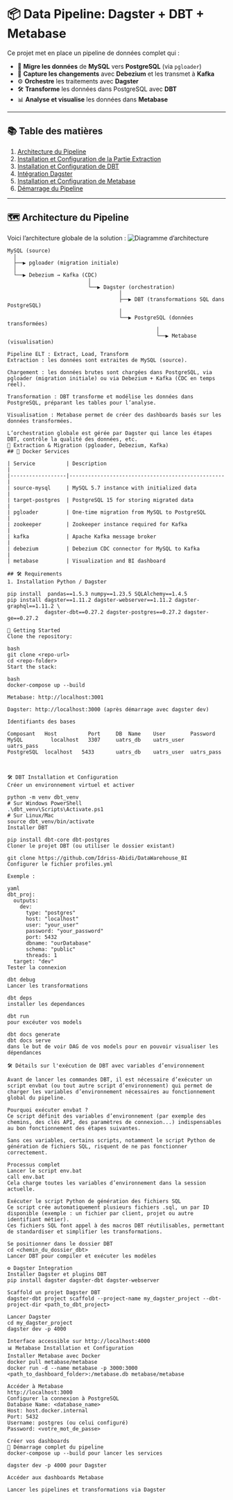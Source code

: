 # 📦 Data Pipeline: Dagster + DBT + Metabase

Ce projet met en place un pipeline de données complet qui :

- 🔄 **Migre les données** de **MySQL** vers **PostgreSQL** (via `pgloader`)  
- 🔁 **Capture les changements** avec **Debezium** et les transmet à **Kafka**  
- ⚙️ **Orchestre** les traitements avec **Dagster**  
- 🛠️ **Transforme** les données dans PostgreSQL avec **DBT**  
- 📊 **Analyse et visualise** les données dans **Metabase**

---

## 📚 Table des matières

1. [Architecture du Pipeline](#-architecture-overview)  
2. [Installation et Configuration de la Partie Extraction](#-extraction-migration)  
3. [Installation et Configuration de DBT](#-dbt-installation-et-configuration)  
4. [Intégration Dagster](#-dagster-integration)  
5. [Installation et Configuration de Metabase](#-metabase-installation-et-configuration)  
6. [Démarrage du Pipeline](#-demarrage-du-pipeline)  

---

## 🗺️ Architecture du Pipeline

Voici l’architecture globale de la solution :
![Diagramme d’architecture](pipeline_de_données.png)


```text
MySQL (source) 
  │
  ├──▶ pgloader (migration initiale)
  │
  └──▶ Debezium → Kafka (CDC)
                          │
                          └──▶ Dagster (orchestration)
                                    │
                                    ├──▶ DBT (transformations SQL dans PostgreSQL)
                                    │
                                    └──▶ PostgreSQL (données transformées)
                                                │
                                                └──▶ Metabase (visualisation)

Pipeline ELT : Extract, Load, Transform
Extraction : les données sont extraites de MySQL (source).

Chargement : les données brutes sont chargées dans PostgreSQL, via pgloader (migration initiale) ou via Debezium + Kafka (CDC en temps réel).

Transformation : DBT transforme et modélise les données dans PostgreSQL, préparant les tables pour l’analyse.

Visualisation : Metabase permet de créer des dashboards basés sur les données transformées.

L’orchestration globale est gérée par Dagster qui lance les étapes DBT, contrôle la qualité des données, etc.
🔧 Extraction & Migration (pgloader, Debezium, Kafka)
## 🐳 Docker Services

| Service          | Description                                      |
|------------------|--------------------------------------------------|
| source-mysql     | MySQL 5.7 instance with initialized data         |
| target-postgres  | PostgreSQL 15 for storing migrated data          |
| pgloader         | One-time migration from MySQL to PostgreSQL      |
| zookeeper        | Zookeeper instance required for Kafka            |
| kafka            | Apache Kafka message broker                      |
| debezium         | Debezium CDC connector for MySQL to Kafka        |
| metabase         | Visualization and BI dashboard    

## 🛠️ Requirements
1. Installation Python / Dagster

pip install  pandas==1.5.3 numpy==1.23.5 SQLAlchemy==1.4.5
pip install dagster==1.11.2 dagster-webserver==1.11.2 dagster-graphql==1.11.2 \
            dagster-dbt==0.27.2 dagster-postgres==0.27.2 dagster-ge==0.27.2

🚀 Getting Started
Clone the repository:

bash
git clone <repo-url>
cd <repo-folder>
Start the stack:

bash
docker-compose up --build

Metabase: http://localhost:3001

Dagster: http://localhost:3000 (après démarrage avec dagster dev)

Identifiants des bases

Composant  	Host	      Port	   DB  Name	   User	       Password
MySQL	      localhost	  3307	   uatrs_db	   uatrs_user	 uatrs_pass
PostgreSQL	localhost 	5433	   uatrs_db	   uatrs_user  uatrs_pass



🛠️ DBT Installation et Configuration
Créer un environnement virtuel et activer

python -m venv dbt_venv
# Sur Windows PowerShell
.\dbt_venv\Scripts\Activate.ps1
# Sur Linux/Mac
source dbt_venv/bin/activate
Installer DBT

pip install dbt-core dbt-postgres
Cloner le projet DBT (ou utiliser le dossier existant)

git clone https://github.com/Idriss-Abidi/DataWarehouse_BI
Configurer le fichier profiles.yml

Exemple :

yaml
dbt_proj:
  outputs:
    dev:
      type: "postgres"
      host: "localhost"
      user: "your_user"
      password: "your_password"
      port: 5432
      dbname: "ourDatabase"
      schema: "public"
      threads: 1
  target: "dev"
Tester la connexion

dbt debug
Lancer les transformations

dbt deps
installer les dependances

dbt run
pour excéuter vos models

dbt docs generate
dbt docs serve
dans le but de voir DAG de vos models pour en pouvoir visualiser les dépendances
 
🛠️ Détails sur l'exécution de DBT avec variables d’environnement

Avant de lancer les commandes DBT, il est nécessaire d’exécuter un script envbat (ou tout autre script d’environnement) qui permet de charger les variables d’environnement nécessaires au fonctionnement global du pipeline.

Pourquoi exécuter envbat ?
Ce script définit des variables d’environnement (par exemple des chemins, des clés API, des paramètres de connexion...) indispensables au bon fonctionnement des étapes suivantes.

Sans ces variables, certains scripts, notamment le script Python de génération de fichiers SQL, risquent de ne pas fonctionner correctement.

Processus complet
Lancer le script env.bat
call env.bat
Cela charge toutes les variables d’environnement dans la session actuelle.

Exécuter le script Python de génération des fichiers SQL 
Ce script crée automatiquement plusieurs fichiers .sql, un par ID disponible (exemple : un fichier par client, projet ou autre identifiant métier).
Ces fichiers SQL font appel à des macros DBT réutilisables, permettant de standardiser et simplifier les transformations.

Se positionner dans le dossier DBT
cd <chemin_du_dossier_dbt>
Lancer DBT pour compiler et exécuter les modèles

⚙️ Dagster Integration
Installer Dagster et plugins DBT
pip install dagster dagster-dbt dagster-webserver

Scaffold un projet Dagster DBT
dagster-dbt project scaffold --project-name my_dagster_project --dbt-project-dir <path_to_dbt_project>

Lancer Dagster
cd my_dagster_project
dagster dev -p 4000

Interface accessible sur http://localhost:4000
📊 Metabase Installation et Configuration
Installer Metabase avec Docker
docker pull metabase/metabase
docker run -d --name metabase -p 3000:3000 <path_to_dashboard_folder>:/metabase.db metabase/metabase

Accéder à Metabase
http://localhost:3000
Configurer la connexion à PostgreSQL
Database Name: <database_name>
Host: host.docker.internal
Port: 5432
Username: postgres (ou celui configuré)
Password: <votre_mot_de_passe>

Créer vos dashboards
🏁 Démarrage complet du pipeline
docker-compose up --build pour lancer les services

dagster dev -p 4000 pour Dagster

Accéder aux dashboards Metabase

Lancer les pipelines et transformations via Dagster
